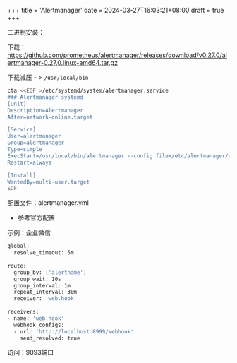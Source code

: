 +++
title = 'Alertmanager'
date = 2024-03-27T16:03:21+08:00
draft = true
+++

二进制安装：

下载：https://github.com/prometheus/alertmanager/releases/download/v0.27.0/alertmanager-0.27.0.linux-amd64.tar.gz

下载减压 - > `/usr/local/bin`

```sh
cta <<EOF >/etc/systemd/system/alertmanager.service 
### Alertmanager systemd 
[Unit]
Description=Alertmanager
After=network-online.target

[Service]
User=alertmanager
Group=alertmanager
Type=simple
ExecStart=/usr/local/bin/alertmanager --config.file=/etc/alertmanager/alertmanager.yml
Restart=always

[Install]
WantedBy=multi-user.target
EOF
```

配置文件：alertmanager.yml

+ 参考官方配置

示例：企业微信

```sh
global:
  resolve_timeout: 5m
 
route:
  group_by: ['alertname']
  group_wait: 10s
  group_interval: 1m
  repeat_interval: 30m
  receiver: 'web.hook'
 
receivers:
- name: 'web.hook'
  webhook_configs:
  - url: 'http://localhost:8999/webhook'
    send_resolved: true
```



访问：9093端口
